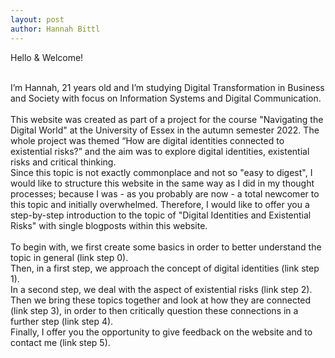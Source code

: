 ```yaml
---
layout: post
author: Hannah Bittl
---
```

Hello & Welcome!
<br><br>
<!-- <img align="right" src="doc/subpagelist.png"> -->
I’m Hannah, 21 years old and I’m studying Digital Transformation in Business and Society with focus on Information Systems and Digital Communication.
<br>
<br>
This website was created as part of a project for the course "Navigating the Digital World" at the University of Essex in the autumn semester 2022. The whole project was themed “How are digital identities connected to existential risks?” and the aim was to explore digital identities, existential risks and critical thinking.
<br>
Since this topic is not exactly commonplace and not so "easy to digest", I would like to structure this website in the same way as I did in my thought processes; because I was - as you probably are now - a total newcomer to this topic and initially overwhelmed. Therefore, I would like to offer you a step-by-step introduction to the topic of "Digital Identities and Existential Risks" with single blogposts within this website. 
<br><br>
To begin with, we first create some basics in order to better understand the topic in general (link step 0). <br>
Then, in a first step, we approach the concept of digital identities (link step 1). <br>
In a second step, we deal with the aspect of existential risks (link step 2). <br>
Then we bring these topics together and look at how they are connected (link step 3), in order to then critically question these connections in a further step (link step 4). <br>
Finally, I offer you the opportunity to give feedback on the website and to contact me (link step 5). <br>




[jekyll-docs]: http://jekyllrb.com/docs/home
[jekyll-gh]:   https://github.com/jekyll/jekyll
[jekyll-talk]: https://talk.jekyllrb.com/
